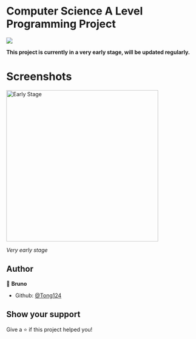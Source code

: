 # Computer Science A Level Programming Project
<a href="https://godotengine.org/"><img src="https://img.shields.io/badge/Made%20with-Godot-blue.svg"/></a>

<strong>This project is currently in a very early stage, will be updated regularly.</strong>

# Screenshots
<p>
<img width="400" alt="Early Stage" src="https://i.imgur.com/2ru3Q1R.png">
</p>
<i>Very early stage</i>

## Author

👤 **Bruno**

* Github: [@Tong124](https://github.com/Tongy124)

## Show your support

Give a ⭐️ if this project helped you!
